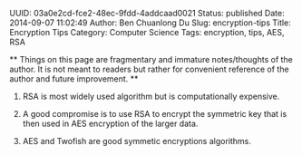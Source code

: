 UUID: 03a0e2cd-fce2-48ec-9fdd-4addcaad0021
Status: published
Date: 2014-09-07 11:02:49
Author: Ben Chuanlong Du
Slug: encryption-tips
Title: Encryption Tips
Category: Computer Science
Tags: encryption, tips, AES, RSA

**
Things on this page are
fragmentary and immature notes/thoughts of the author.
It is not meant to readers
but rather for convenient reference of the author and future improvement.
**


1. RSA is most widely used algorithm but is computationally expensive.

2. A good compromise is to use RSA to encrypt the symmetric key 
that is then used in AES encryption of the larger data.

3. AES and Twofish are good symmetic encryptions algorithms.


